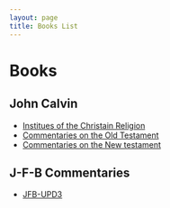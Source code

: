 ```yaml
---
layout: page
title: Books List
---
```


# Books

## John Calvin

- [Institues of the Christain Religion](institutesofthechristianreligion/index.md)
- [Commentaries on the Old Testament](commentariesontheoldtestament/index.md)
- [Commentaries on the New testament](commentariesonthenewtestament/index.md)

## J-F-B Commentaries

- [JFB-UPD3](JFB-UPD3/JFB00.htm)
